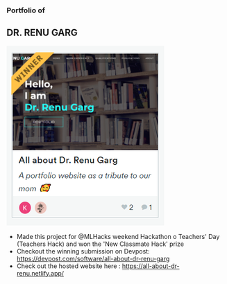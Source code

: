 ### Portfolio of
## DR. RENU GARG
![Winner ss](winner.png)
* Made this project for @MLHacks weekend Hackathon o Teachers' Day (Teachers Hack) and won the 'New Classmate Hack' prize
* Checkout the winning submission on Devpost: https://devpost.com/software/all-about-dr-renu-garg
* Check out the hosted website here : https://all-about-dr-renu.netlify.app/
